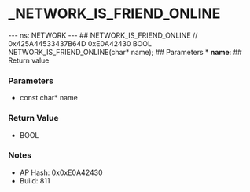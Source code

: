 # _NETWORK_IS_FRIEND_ONLINE

--- ns: NETWORK --- ## NETWORK_IS_FRIEND_ONLINE  // 0x425A44533437B64D 0xE0A42430 BOOL NETWORK_IS_FRIEND_ONLINE(char* name);   ## Parameters * **name**:  ## Return value

### Parameters
* const char* name

### Return Value
* BOOL

### Notes
* AP Hash: 0x0xE0A42430
* Build: 811

